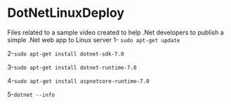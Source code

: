 # DotNetLinuxDeploy
Files related to a sample video created to help .Net developers to publish a simple .Net web app to Linux server
1- `sudo apt-get update`

2-`sudo apt-get install dotnet-sdk-7.0`

3-`sudo apt-get install dotnet-runtime-7.0`

4-`sudo apt-get install aspnetcore-runtime-7.0`

5-`dotnet --info`
